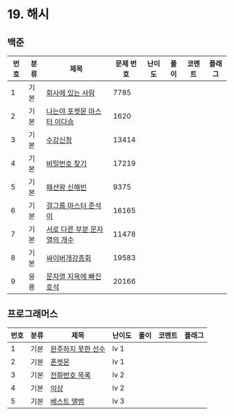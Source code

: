# 19. 해시


## 백준
| 번호 | 분류 | 제목 | 문제 번호 | 난이도 | 풀이 | 코멘트 | 플래그 |
|----|-----|----------------------------------------|-----|-----|-----|-----|--|
| 1  | 기본 | [회사에 있는 사람](https://www.acmicpc.net/problem/7785) | 7785 |     |     |     |  |
| 2  | 기본 | [나는야 포켓몬 마스터 이다솜](https://www.acmicpc.net/problem/1620) | 1620 |     |     |     |  |
| 3  | 기본 | [수강신청](https://www.acmicpc.net/problem/13414) | 13414 |     |     |     |  |
| 4  | 기본 | [비밀번호 찾기](https://www.acmicpc.net/problem/17219) | 17219 |     |     |     |  |
| 5  | 기본 | [패션왕 신해빈](https://www.acmicpc.net/problem/9375) | 9375 |     |     |     |  |
| 6  | 기본 | [걸그룹 마스터 준석이](https://www.acmicpc.net/problem/16165) | 16165 |     |     |     |  |
| 7  | 기본 | [서로 다른 부분 문자열의 개수](https://www.acmicpc.net/problem/11478) | 11478 |     |     |     |  |
| 8  | 기본 | [싸이버개강총회](https://www.acmicpc.net/problem/19583) | 19583 |     |     |     |  |
| 9  | 응용 | [문자열 지옥에 빠진 호석](https://www.acmicpc.net/problem/20166) | 20166 |     |     |     |  |


## 프로그래머스
| 번호 | 분류 | 제목                                                                            | 난이도  | 풀이  | 코멘트 | 플래그 |
|----|-----|-------------------------------------------------------------------------------|------|-----|-----|---|
| 1  | 기본 | [완주하지 못한 선수](https://school.programmers.co.kr/learn/courses/30/lessons/42576) | lv 1 |  |    |  |
| 2  | 기본 | [폰켓몬](https://school.programmers.co.kr/learn/courses/30/lessons/1845)         | lv 1 |  |    |  |
| 3  | 기본 | [전화번호 목록](https://school.programmers.co.kr/learn/courses/30/lessons/42577)    | lv 2 |  |    |  |
| 4  | 기본 | [의상](https://school.programmers.co.kr/learn/courses/30/lessons/42578)         | lv 2 |  |    |  |
| 5  | 기본 | [베스트 앨범](https://school.programmers.co.kr/learn/courses/30/lessons/42579)     | lv 3 |  |    |  |
